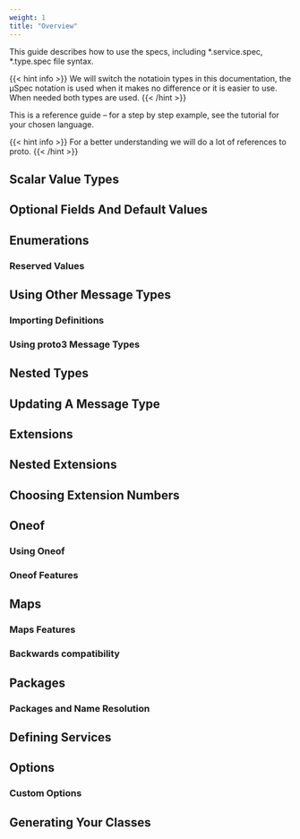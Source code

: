 ```yaml
---
weight: 1
title: "Overview"
---
```

This guide describes how to use the specs, including *.service.spec, *.type.spec file syntax.

{{< hint info >}}
We will switch the notatioin types in this documentation, the µSpec notation is used when it makes no difference or it is easier to use. When needed both types are used.
{{< /hint >}}

This is a reference guide – for a step by step example, see the tutorial for your chosen language.

{{< hint info >}}
For a better understanding we will do a lot of references to proto.
{{< /hint >}}



## Scalar Value Types


## Optional Fields And Default Values


## Enumerations


### Reserved Values


## Using Other Message Types


### Importing Definitions


### Using proto3 Message Types


## Nested Types



## Updating A Message Type


## Extensions


## Nested Extensions


## Choosing Extension Numbers


## Oneof


### Using Oneof


### Oneof Features


## Maps


### Maps Features


### Backwards compatibility


## Packages


### Packages and Name Resolution


## Defining Services


## Options


### Custom Options


## Generating Your Classes

